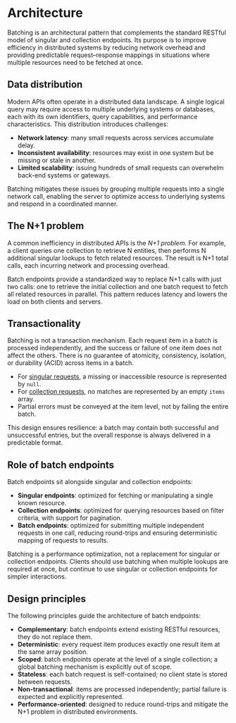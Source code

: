 # Architecture

Batching is an architectural pattern that complements the standard RESTful model of singular and collection endpoints. Its purpose is to improve efficiency in distributed systems by reducing network overhead and providing predictable request–response mappings in situations where multiple resources need to be fetched at once.

## Data distribution

Modern APIs often operate in a distributed data landscape. A single logical query may require access to multiple underlying systems or databases, each with its own identifiers, query capabilities, and performance characteristics. This distribution introduces challenges:

- **Network latency**: many small requests across services accumulate delay.
- **Inconsistent availability**: resources may exist in one system but be missing or stale in another.
- **Limited scalability**: issuing hundreds of small requests can overwhelm back-end systems or gateways.

Batching mitigates these issues by grouping multiple requests into a single network call, enabling the server to optimize access to underlying systems and respond in a coordinated manner.

## The N+1 problem

A common inefficiency in distributed APIs is the _N+1 problem_. For example, a client queries one collection to retrieve N entities, then performs N additional singular lookups to fetch related resources. The result is N+1 total calls, each incurring network and processing overhead.

Batch endpoints provide a standardized way to replace N+1 calls with just two calls: one to retrieve the initial collection and one batch request to fetch all related resources in parallel. This pattern reduces latency and lowers the load on both clients and servers.

## Transactionality

Batching is not a transaction mechanism. Each request item in a batch is processed independently, and the success or failure of one item does not affect the others. There is no guarantee of atomicity, consistency, isolation, or durability (ACID) across items in a batch.

- For <a href="#singular-request">singular requests</a>, a missing or inaccessible resource is represented by `null`.
- For <a href="#collection-request">collection requests</a>, no matches are represented by an empty `items` array.
- Partial errors must be conveyed at the item level, not by failing the entire batch.

This design ensures resilience: a batch may contain both successful and unsuccessful entries, but the overall response is always delivered in a predictable format.

## Role of batch endpoints

Batch endpoints sit alongside singular and collection endpoints:

- **Singular endpoints**: optimized for fetching or manipulating a single known resource.
- **Collection endpoints**: optimized for querying resources based on filter criteria, with support for pagination.
- **Batch endpoints**: optimized for submitting multiple independent requests in one call, reducing round-trips and ensuring deterministic mapping of requests to results.

Batching is a performance optimization, not a replacement for singular or collection endpoints. Clients should use batching when multiple lookups are required at once, but continue to use singular or collection endpoints for simpler interactions.

## Design principles

The following principles guide the architecture of batch endpoints:

- **Complementary**: batch endpoints extend existing RESTful resources, they do not replace them.
- **Deterministic**: every request item produces exactly one result item at the same array position.
- **Scoped**: batch endpoints operate at the level of a single collection; a global batching mechanism is explicitly out of scope.
- **Stateless**: each batch request is self-contained; no client state is stored between requests.
- **Non-transactional**: items are processed independently; partial failure is expected and explicitly represented.
- **Performance-oriented**: designed to reduce round-trips and mitigate the N+1 problem in distributed environments.
